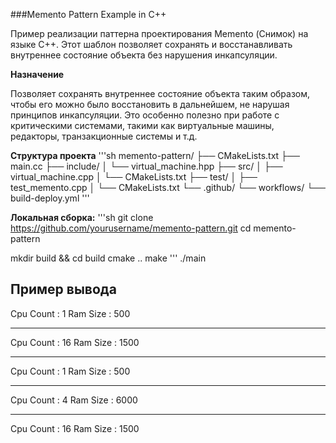 ###Memento Pattern Example in C++ 

Пример реализации паттерна проектирования Memento (Снимок)  на языке C++.
Этот шаблон позволяет сохранять и восстанавливать внутреннее состояние объекта без нарушения инкапсуляции. 

**Назначение** 

Позволяет сохранять внутреннее состояние объекта таким образом, чтобы его можно было восстановить в дальнейшем, не нарушая принципов инкапсуляции. Это особенно полезно при работе с критическими системами, такими как виртуальные машины, редакторы, транзакционные системы и т.д. 

**Структура проекта**
'''sh
memento-pattern/
├── CMakeLists.txt
├── main.cc
├── include/
│   └── virtual_machine.hpp
├── src/
│   ├── virtual_machine.cpp
│   └── CMakeLists.txt
├── test/
│   ├── test_memento.cpp
│   └── CMakeLists.txt
└── .github/
    └── workflows/
        └── build-deploy.yml
'''

**Локальная сборка:**
'''sh
git clone https://github.com/yourusername/memento-pattern.git 
cd memento-pattern

mkdir build && cd build
cmake ..
make
'''
./main

Пример вывода
----------------
Cpu Count : 1
Ram Size  : 500

----------------
Cpu Count : 16
Ram Size  : 1500

----------------
Cpu Count : 1
Ram Size  : 500

----------------
Cpu Count : 4
Ram Size  : 6000

----------------
Cpu Count : 16
Ram Size  : 1500
